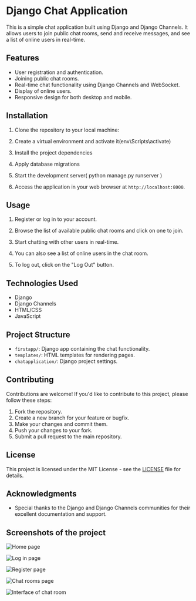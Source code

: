 # Django Chat Application

This is a simple chat application built using Django and Django Channels. It allows users to join public chat rooms, send and receive messages, and see a list of online users in real-time.

## Features

- User registration and authentication.
- Joining public chat rooms.
- Real-time chat functionality using Django Channels and WebSocket.
- Display of online users.
- Responsive design for both desktop and mobile.

## Installation

1. Clone the repository to your local machine:

2. Create a virtual environment and activate it(env\Scripts\activate)


3. Install the project dependencies


4. Apply database migrations


5. Start the development server( python manage.py runserver )


6. Access the application in your web browser at `http://localhost:8000`.

## Usage

1. Register or log in to your account.

2. Browse the list of available public chat rooms and click on one to join.

3. Start chatting with other users in real-time.

4. You can also see a list of online users in the chat room.

5. To log out, click on the "Log Out" button.

## Technologies Used

- Django
- Django Channels
- HTML/CSS
- JavaScript

## Project Structure

- `firstapp/`: Django app containing the chat functionality.
- `templates/`: HTML templates for rendering pages.
- `chatapplication/`: Django project settings.

## Contributing

Contributions are welcome! If you'd like to contribute to this project, please follow these steps:

1. Fork the repository.
2. Create a new branch for your feature or bugfix.
3. Make your changes and commit them.
4. Push your changes to your fork.
5. Submit a pull request to the main repository.

## License

This project is licensed under the MIT License - see the [LICENSE](LICENSE) file for details.

## Acknowledgments

- Special thanks to the Django and Django Channels communities for their excellent documentation and support.

## Screenshots of the project

![Home page](https://drive.google.com/file/d/18zDV59RExhotSSFo3OL7xQrFTCm6yP9L/view?usp=drive_link)

![Log in page](https://drive.google.com/file/d/122LH4e2f61I72MZfPX2NgFUTwXoKg350/view?usp=drive_link)

![Register page](https://drive.google.com/file/d/1VZQjYhFt4bSJVkaCxgtf9s3fXQz5cML1/view?usp=drive_link)

![Chat rooms page](https://drive.google.com/file/d/1dvzu3Qhjnec2yU1CeS_940cGy9m23UWd/view?usp=drive_link)

![Interface of chat room](https://drive.google.com/file/d/19KaGkOLTWQgwYnZSCVIzo7FX_klLsYoO/view?usp=drive_link)